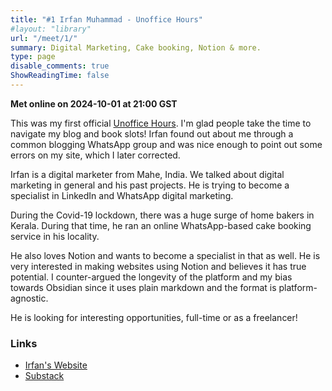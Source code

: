 ```yaml
---
title: "#1 Irfan Muhammad - Unoffice Hours"
#layout: "library"
url: "/meet/1/"
summary: Digital Marketing, Cake booking, Notion & more.
type: page
disable_comments: true
ShowReadingTime: false
---
```


**Met online on 2024-10-01 at 21:00 GST**

This was my first official [Unoffice Hours](/unoffice-hours/). I'm glad people take the time to navigate my blog and book slots! Irfan found out about me through a common blogging WhatsApp group and was nice enough to point out some errors on my site, which I later corrected.

Irfan is a digital marketer from Mahe, India. We talked about digital marketing in general and his past projects. He is trying to become a specialist in LinkedIn and WhatsApp digital marketing.

During the Covid-19 lockdown, there was a huge surge of home bakers in Kerala. During that time, he ran an online WhatsApp-based cake booking service in his locality.

He also loves Notion and wants to become a specialist in that as well. He is very interested in making websites using Notion and believes it has true potential. I counter-argued the longevity of the platform and my bias towards Obsidian since it uses plain markdown and the format is platform-agnostic.

He is looking for interesting opportunities, full-time or as a freelancer!

### Links

- [Irfan's Website](https://Irfumafazath.net)
- [Substack](https://irfumafazath.substack.com)


